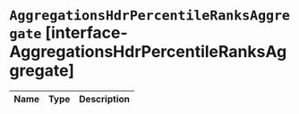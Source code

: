 # `AggregationsHdrPercentileRanksAggregate` [interface-AggregationsHdrPercentileRanksAggregate]

| Name | Type | Description |
| - | - | - |
